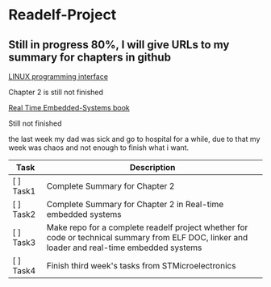 # Readelf-Project

## Still in progress 80%, I will give URLs to my summary for chapters in github

[LINUX programming interface](https://github.com/MinaSaad123/Linux-programming-interface-book)

Chapter 2 is still not finished

[Real Time Embedded-Systems book](https://github.com/MinaSaad123/Real-Time-Embedded-Systems-book)

Still not finished


the last week my dad was sick and go to hospital for a while, due to that my week was chaos and not enough to finish what i want.


|         **Task**            |                                                                   **Description**                                                             |
|-----------------------------| ----------------------------------------------------------------------------------------------------------------------------------------------|
|    [ ] Task1               |                                                              Complete Summary for Chapter 2                                                   |
|    [ ] Task2               |                                           Complete Summary for Chapter 2 in Real-time embedded systems                                        |
|    [ ] Task3               | Make repo for a complete readelf project whether for code or technical summary from ELF DOC, linker and loader and real-time embedded systems | 
|    [ ] Task4               |                                                                Finish third week's tasks from STMicroelectronics                              |                                                      


